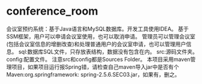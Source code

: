 # conference_room
会议室预约系统：基于Java语言和MySQL数据库。开发工具使用IDEA。
基于SSM框架，用户可以申请会议室使用，也可以取消申请。
管理员可以管理会议室(包括会议室信息的增删改查)和处理普通用户的会议室申请，也可以管理用户信息。
sql:数据库SQL文件，只存放表结构，数据没有包含在内。
src:源码文件夹。
config:配置文件。
注意src和config都是Sources Folder。
本项目采用maven管理项目，如果项目运行报Spring错，请检查自己maven导入jar中是否有个Maven:org.springframework: spring-2.5.6.SEC03.jar，如果有，删之。
